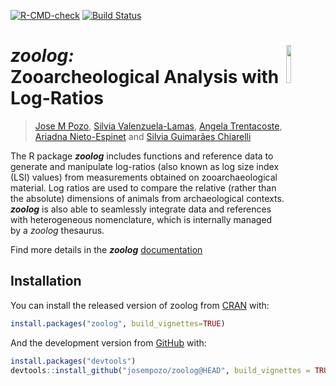 [![R-CMD-check](https://github.com/josempozo/zoolog/workflows/R-CMD-check/badge.svg)](https://github.com/josempozo/zoolog/actions)
[![Build
Status](https://travis-ci.org/josempozo/zoolog.svg?branch=master)](https://travis-ci.org/josempozo/zoolog)

# ***zoolog**:* <img align="right" width="12.5%" style="min-width:0.65in"  src="https://josempozo.github.io/zoolog/inst/logos/zoologIcon.png"> <br> Zooarcheological Analysis with Log-Ratios
> [Jose M Pozo](mailto:josmpozo@gmail.com), [Silvia Valenzuela-Lamas](mailto:svalenzuela@imf.csic.es), 
[Angela Trentacoste](mailto:angela.trentacoste@arch.ox.ac.uk), [Ariadna Nieto-Espinet](mailto:arinietoespinet@gmail.com) and 
[Silvia Guimarães Chiarelli](mailto:biguimaraes@hotmail.com)


The R package ***zoolog*** includes functions and reference data to
generate and manipulate log-ratios (also known as log size index (LSI)
values) from measurements obtained on zooarchaeological material. Log
ratios are used to compare the relative (rather than the absolute)
dimensions of animals from archaeological contexts. ***zoolog*** is also
able to seamlessly integrate data and references with heterogeneous
nomenclature, which is internally managed by a *zoolog* thesaurus.

Find more details in the ***zoolog***  [documentation](https://josempozo.github.io/zoolog/articles/)

## Installation

You can install the released version of zoolog from
[CRAN](https://CRAN.R-project.org) with:

``` r
install.packages("zoolog", build_vignettes=TRUE)
```

And the development version from [GitHub](https://github.com/) with:

``` r
install.packages("devtools")
devtools::install_github("josempozo/zoolog@HEAD", build_vignettes = TRUE, force = TRUE)
```
